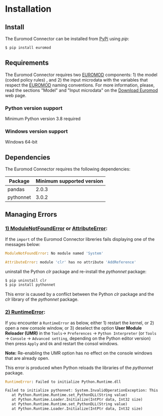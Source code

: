 # Installation 

## Install
The Euromod Connector can be installed from [PyPi](https://test.pypi.org/project/euromod/)  using _pip_:
```bash
$ pip install euromod
```

## Requirements
The Euromod Connector requires two [EUROMOD](https://euromod-web.jrc.ec.europa.eu "https://euromod-web.jrc.ec.europa.eu") components: 1) the model (coded policy rules) , and 2) the input microdata with the variables that respect the [EUROMOD](https://euromod-web.jrc.ec.europa.eu "https://euromod-web.jrc.ec.europa.eu") naming conventions.
For more information, please, read the sections "Model" and "Input microdata" on the [Download Euromod](https://euromod-web.jrc.ec.europa.eu/download-euromod "https://euromod-web.jrc.ec.europa.eu/download-euromod") web page.

### Python version support
Minimum Python version 3.8 required

### Windows version support
Windows 64-bit

## Dependencies

The Euromod Connector requires the following dependencies:

| Package | Minimum supported version |
| ------ | ------ |
| pandas | 2.0.3|
| pythonnet | 3.0.2 |


## Managing Errors

### <u>**1) ModuleNotFoundError**</u> or <u>**AttributeError**</u>: 
If the `import` of the Euromod Connector libreries fails displaying one of the messages below:

```python
ModuleNotFoundError: No module named 'System'
```
```python
AttributeError: module 'clr' has no attribute 'AddReference'
```
uninstall the Python _clr_ package and re-install the _pythonnet_ package:
```bash
$ pip uninstall clr
$ pip install pythonnet
```
This error is caused by a conflict between the Python _clr_ package and the _clr_ library of the _pythonnet_ package.

 ### <u>**2) RuntimeError**</u>:
If you encounter a `RuntimeError` as below, either 1) restart the kernel, or 2) open a new console window, or 3) deselect the option **User Module Reloader (UMR)** in the `Tools`-> `Preferences` -> `Python Interpreter` (or `Tools` -> `Console` -> `Advanced setting`, depending on the Python editor version) then press `Apply` and `Ok` and restart the consol windows.

**Note:** Re-enabling the UMR option has no effect on the console windows that are already open.

This error is produced when Python reloads the libraries of the _pythonnet_ package.

```python
RuntimeError: Failed to initialize Python.Runtime.dll

Failed to initialize pythonnet: System.InvalidOperationException: This property must be set before runtime is initialized
   at Python.Runtime.Runtime.set_PythonDLL(String value)
   at Python.Runtime.Loader.Initialize(IntPtr data, Int32 size)
   at Python.Runtime.Runtime.set_PythonDLL(String value)
   at Python.Runtime.Loader.Initialize(IntPtr data, Int32 size)
```

